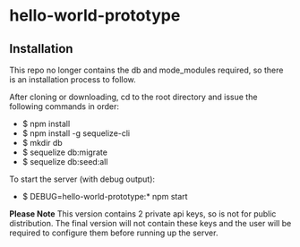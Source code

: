 # hello-world-prototype

## Installation

This repo no longer contains the db and mode_modules required, so there is an
installation process to follow.

After cloning or downloading, cd to the root directory and issue the following
commands in order:

- $ npm install
- $ npm install -g sequelize-cli
- $ mkdir db
- $ sequelize db:migrate
- $ sequelize db:seed:all

To start the server (with debug output):

- $ DEBUG=hello-world-prototype:* npm start

**Please Note** This version contains 2 private api keys, so is not for public
distribution. The final version will not contain these keys and the user will
be required to configure them before running up the server.